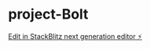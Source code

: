 # project-Bolt

[Edit in StackBlitz next generation editor ⚡️](https://stackblitz.com/~/github.com/Johan-kabo/project-Bolt)